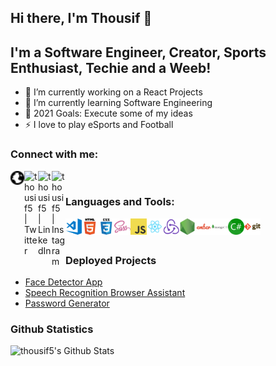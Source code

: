 ## Hi there, I'm Thousif 👋

## I'm a Software Engineer, Creator, Sports Enthusiast, Techie and a Weeb!
- 🔭 I’m currently working on a React Projects
- 🌱 I’m currently learning Software Engineering 
- 🥅 2021 Goals: Execute some of my ideas
- ⚡ I love to play eSports and Football

### Connect with me:

[<img align="left" alt="thousif5.github.io" width="22px" src="https://raw.githubusercontent.com/iconic/open-iconic/master/svg/globe.svg" />][website]
[<img align="left" alt="thousif5 | Twitter" width="22px" src="https://cdn.jsdelivr.net/npm/simple-icons@v3/icons/twitter.svg" />][twitter]
[<img align="left" alt="thousif5 | LinkedIn" width="22px" src="https://cdn.jsdelivr.net/npm/simple-icons@v3/icons/linkedin.svg" />][linkedin]
[<img align="left" alt="thousif5 | Instagram" width="22px" src="https://cdn.jsdelivr.net/npm/simple-icons@v3/icons/instagram.svg" />][instagram]

<br />

### Languages and Tools:

[<img align="left" alt="Visual Studio Code" width="26px" src="https://raw.githubusercontent.com/github/explore/80688e429a7d4ef2fca1e82350fe8e3517d3494d/topics/visual-studio-code/visual-studio-code.png" />][vscode]
[<img align="left" alt="HTML5" width="26px" src="https://raw.githubusercontent.com/github/explore/80688e429a7d4ef2fca1e82350fe8e3517d3494d/topics/html/html.png" />][html5]
[<img align="left" alt="CSS3" width="26px" src="https://raw.githubusercontent.com/github/explore/80688e429a7d4ef2fca1e82350fe8e3517d3494d/topics/css/css.png" />][css3]
[<img align="left" alt="Sass" width="26px" src="https://raw.githubusercontent.com/github/explore/80688e429a7d4ef2fca1e82350fe8e3517d3494d/topics/sass/sass.png" />][sass]
[<img align="left" alt="JavaScript" width="26px" src="https://raw.githubusercontent.com/github/explore/80688e429a7d4ef2fca1e82350fe8e3517d3494d/topics/javascript/javascript.png" />][javascript]
[<img align="left" alt="React" width="26px" src="https://raw.githubusercontent.com/github/explore/80688e429a7d4ef2fca1e82350fe8e3517d3494d/topics/react/react.png" />][react]
[<img align="left" alt="Redux" width="26px" src="https://raw.githubusercontent.com/github/explore/80688e429a7d4ef2fca1e82350fe8e3517d3494d/topics/redux/redux.png" />][redux]
[<img align="left" alt="Node.js" width="26px" src="https://raw.githubusercontent.com/github/explore/80688e429a7d4ef2fca1e82350fe8e3517d3494d/topics/nodejs/nodejs.png" />][node.js]
[<img align="left" alt="Ember" width="26px" src="https://raw.githubusercontent.com/github/explore/80688e429a7d4ef2fca1e82350fe8e3517d3494d/topics/ember/ember.png" />][ember]
[<img align="left" alt="MongoDB" width="26px" src="https://raw.githubusercontent.com/github/explore/80688e429a7d4ef2fca1e82350fe8e3517d3494d/topics/mongodb/mongodb.png" />][mongodb]
[<img align="left" alt="CSharp" width="26px" src="https://raw.githubusercontent.com/github/explore/80688e429a7d4ef2fca1e82350fe8e3517d3494d/topics/csharp/csharp.png" />][csharp]
[<img align="left" alt="Git" width="26px" src="https://raw.githubusercontent.com/github/explore/80688e429a7d4ef2fca1e82350fe8e3517d3494d/topics/git/git.png" />][git]

<br />
<br />

### Deployed Projects
- [Face Detector App]
- [Speech Recognition Browser Assistant]
- [Password Generator]

### Github Statistics

<img align="left" alt="thousif5's Github Stats" src="https://github-readme-stats.vercel.app/api?username=thousif5&show_icons=true&hide_border=true" />

[website]: https://thousif5.github.io
[twitter]: https://twitter.com/tthousif5
[instagram]: https://instagram.com/thousif5
[linkedin]: https://linkedin.com/in/thousif5
[vscode]: https://code.visualstudio.com
[html5]: https://developer.mozilla.org/en-US/docs/Web/Guide/HTML/HTML5
[css3]: https://developer.mozilla.org/en-US/docs/Web/CSS
[sass]: https://sass-lang.com
[javascript]: https://developer.mozilla.org/en-US/docs/Web/JavaScript
[react]: https://reactjs.org
[redux]: https://redux.js.org
[node.js]: https://nodejs.org
[ember]: https://emberjs.com
[mongodb]: https://www.mongodb.com
[csharp]: https://docs.microsoft.com/en-us/dotnet/csharp
[git]: https://git-scm.com
[Face Detector App]: https://amazing-kilby-c8a990.netlify.app/
[Speech Recognition Browser Assistant]: https://jolly-panini-f50b87.netlify.app/
[Password Generator]: https://naughty-archimedes-88f2ae.netlify.app/
